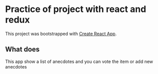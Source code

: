 # Practice of project with react and redux

This project was bootstrapped with [Create React App](https://github.com/facebook/create-react-app).

## What does

This app show a list of anecdotes and you can vote the item or add new anecdotes